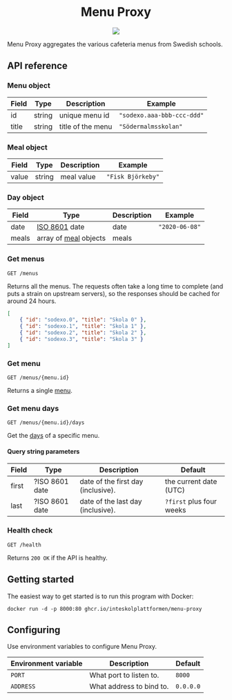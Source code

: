 <p align="center">
  <h1 align="center">Menu Proxy</h1>
</p>

<p align="center">
  <a href="https://codecov.io/gh/inteskolplattformen/menu-proxy">
    <img src="https://codecov.io/gh/inteskolplattformen/menu-proxy/branch/main/graph/badge.svg?token=rUytc5q58t"/>
  </a>
</p>

Menu Proxy aggregates the various cafeteria menus from Swedish schools.

## API reference

### Menu object

| Field | Type   | Description       | Example                    |
| ----- | ------ | ----------------- | -------------------------- |
| id    | string | unique menu id    | `"sodexo.aaa-bbb-ccc-ddd"` |
| title | string | title of the menu | `"Södermalmsskolan"`       |

### Meal object

| Field | Type   | Description | Example           |
| ----- | ------ | ----------- | ----------------- |
| value | string | meal value  | `"Fisk Björkeby"` |

### Day object

| Field | Type                                                    | Description | Example        |
| ----- | ------------------------------------------------------- | ----------- | -------------- |
| date  | [ISO 8601](https://en.wikipedia.org/wiki/ISO_8601) date | date        | `"2020-06-08"` |
| meals | array of [meal](#meal-object) objects                   | meals       |                |

### Get menus

`GET /menus`

Returns all the menus. The requests often take a long time to complete (and puts a strain on upstream servers), so the responses should be cached for around 24 hours.

```json
[
	{ "id": "sodexo.0", "title": "Skola 0" },
	{ "id": "sodexo.1", "title": "Skola 1" },
	{ "id": "sodexo.2", "title": "Skola 2" },
	{ "id": "sodexo.3", "title": "Skola 3" }
]
```

### Get menu

`GET /menus/{menu.id}`

Returns a single [menu](#menu-object).

### Get menu days

`GET /menus/{menu.id}/days`

Get the [days](#day-object) of a specific menu.

#### Query string parameters

| Field | Type           | Description                        | Default                  |
| ----- | -------------- | ---------------------------------- | ------------------------ |
| first | ?ISO 8601 date | date of the first day (inclusive). | the current date (UTC)  |
| last  | ?ISO 8601 date | date of the last day (inclusive).  | `?first` plus four weeks |

### Health check

`GET /health`

Returns `200 OK` if the API is healthy.

## Getting started

The easiest way to get started is to run this program with Docker:

```
docker run -d -p 8000:80 ghcr.io/inteskolplattformen/menu-proxy
```

## Configuring

Use environment variables to configure Menu Proxy.

| Environment variable | Description              | Default   |
| -------------------- | ------------------------ | --------- |
| `PORT`               | What port to listen to.  | `8000`    |
| `ADDRESS`            | What address to bind to. | `0.0.0.0` |
